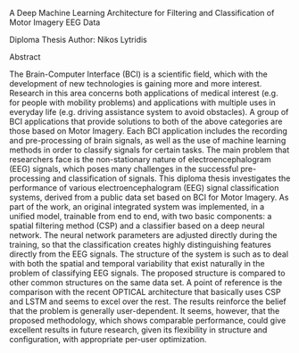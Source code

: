 A Deep Machine Learning Architecture 
for Filtering and Classification of Motor Imagery EEG Data

Diploma Thesis
Author: Nikos Lytridis

Abstract

The Brain-Computer Interface (BCI) is a scientific field, which with the development of new technologies is gaining more and more interest. Research in this area concerns both applications of medical interest (e.g. for people with mobility problems) and applications with multiple uses in everyday life (e.g. driving assistance system to avoid obstacles). A group of BCI applications that provide solutions to both of the above categories are those based on Motor Imagery. Each BCI application includes the recording and pre-processing of brain signals, as well as the use of machine learning methods in order to classify signals for certain tasks. The main problem that researchers face is the non-stationary nature of electroencephalogram (EEG) signals, which poses many challenges in the successful pre-processing and classification of signals. This diploma thesis investigates the performance of various electroencephalogram (EEG) signal classification systems, derived from a public data set based on BCI for Motor Imagery. As part of the work, an original integrated system was implemented, in a unified model, trainable from end to end, with two basic components: a spatial filtering method (CSP) and a classifier based on a deep neural network. The neural network parameters are adjusted directly during the training, so that the classification creates highly distinguishing features directly from the EEG signals. The structure of the system is such as to deal with both the spatial and temporal variability that exist naturally in the problem of classifying EEG signals. The proposed structure is compared to other common structures on the same data set. A point of reference is the comparison with the recent OPTICAL architecture that basically uses CSP and LSTM and seems to excel over the rest. The results reinforce the belief that the problem is generally user-dependent. It seems, however, that the proposed methodology, which shows comparable performance, could give excellent results in future research, given its flexibility in structure and configuration, with appropriate per-user optimization.
